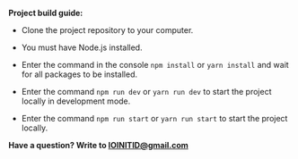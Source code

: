 **Project build guide:**

- Clone the project repository to your computer.

- You must have Node.js installed.

- Enter the command in the console ```npm install``` or ```yarn install``` and wait for all packages to be installed.

- Enter the command ```npm run dev``` or ```yarn run dev``` to start the project locally in development mode.

- Enter the command ```npm run start``` or ```yarn run start``` to start the project locally.

**Have a question? Write to IOINITID@gmail.com**
